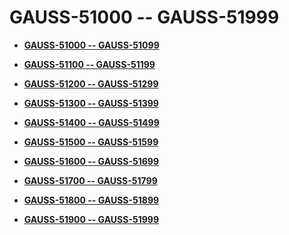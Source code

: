 # GAUSS-51000 -- GAUSS-51999<a name="EN-US_TOPIC_0302073598"></a>

-   **[GAUSS-51000 -- GAUSS-51099](gauss-51000----gauss-51099.md)**  

-   **[GAUSS-51100 -- GAUSS-51199](gauss-51100----gauss-51199.md)**  

-   **[GAUSS-51200 -- GAUSS-51299](gauss-51200----gauss-51299.md)**  

-   **[GAUSS-51300 -- GAUSS-51399](gauss-51300----gauss-51399.md)**  

-   **[GAUSS-51400 -- GAUSS-51499](gauss-51400----gauss-51499.md)**  

-   **[GAUSS-51500 -- GAUSS-51599](gauss-51500----gauss-51599.md)**  

-   **[GAUSS-51600 -- GAUSS-51699](gauss-51600----gauss-51699.md)**  

-   **[GAUSS-51700 -- GAUSS-51799](gauss-51700----gauss-51799.md)**  

-   **[GAUSS-51800 -- GAUSS-51899](gauss-51800----gauss-51899.md)**  

-   **[GAUSS-51900 -- GAUSS-51999](gauss-51900----gauss-51999.md)**  


